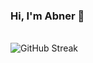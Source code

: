 <h3> Hi, I'm Abner 👋 </h3>
<br/>
<img src="https://github-readme-streak-stats.herokuapp.com/?user=jedin01&theme=dark&hide_border=true" alt="GitHub Streak" />




